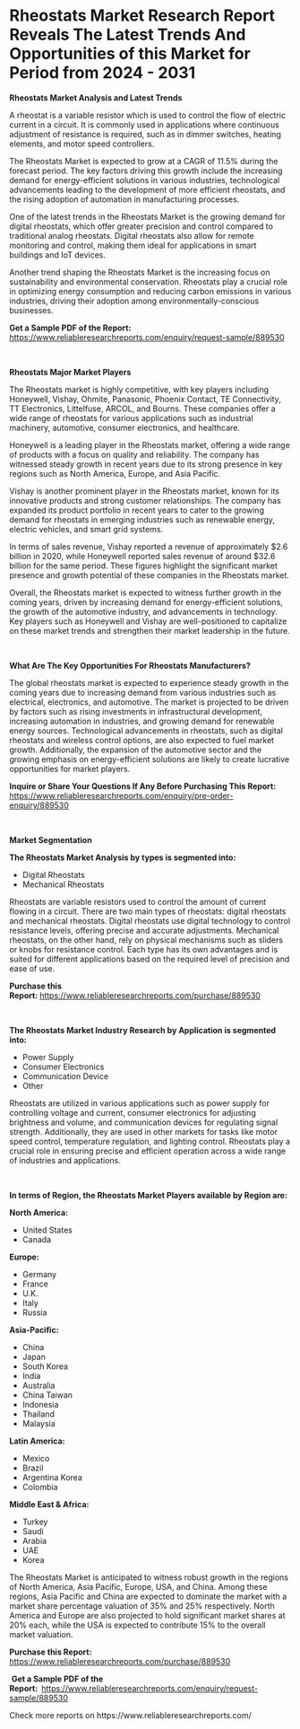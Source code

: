 <p><h1>Rheostats Market Research Report Reveals The Latest Trends And Opportunities of this Market for Period from 2024 - 2031</h1></p><p><strong>Rheostats Market Analysis and Latest Trends</strong></p>
<p><p>A rheostat is a variable resistor which is used to control the flow of electric current in a circuit. It is commonly used in applications where continuous adjustment of resistance is required, such as in dimmer switches, heating elements, and motor speed controllers.</p><p>The Rheostats Market is expected to grow at a CAGR of 11.5% during the forecast period. The key factors driving this growth include the increasing demand for energy-efficient solutions in various industries, technological advancements leading to the development of more efficient rheostats, and the rising adoption of automation in manufacturing processes.</p><p>One of the latest trends in the Rheostats Market is the growing demand for digital rheostats, which offer greater precision and control compared to traditional analog rheostats. Digital rheostats also allow for remote monitoring and control, making them ideal for applications in smart buildings and IoT devices.</p><p>Another trend shaping the Rheostats Market is the increasing focus on sustainability and environmental conservation. Rheostats play a crucial role in optimizing energy consumption and reducing carbon emissions in various industries, driving their adoption among environmentally-conscious businesses.</p></p>
<p><strong>Get a Sample PDF of the Report:&nbsp;</strong> <a href="https://www.reliableresearchreports.com/enquiry/request-sample/889530">https://www.reliableresearchreports.com/enquiry/request-sample/889530</a></p>
<p>&nbsp;</p>
<p><strong>Rheostats Major Market Players</strong></p>
<p><p>The Rheostats market is highly competitive, with key players including Honeywell, Vishay, Ohmite, Panasonic, Phoenix Contact, TE Connectivity, TT Electronics, Littelfuse, ARCOL, and Bourns. These companies offer a wide range of rheostats for various applications such as industrial machinery, automotive, consumer electronics, and healthcare.</p><p>Honeywell is a leading player in the Rheostats market, offering a wide range of products with a focus on quality and reliability. The company has witnessed steady growth in recent years due to its strong presence in key regions such as North America, Europe, and Asia Pacific.</p><p>Vishay is another prominent player in the Rheostats market, known for its innovative products and strong customer relationships. The company has expanded its product portfolio in recent years to cater to the growing demand for rheostats in emerging industries such as renewable energy, electric vehicles, and smart grid systems.</p><p>In terms of sales revenue, Vishay reported a revenue of approximately $2.6 billion in 2020, while Honeywell reported sales revenue of around $32.6 billion for the same period. These figures highlight the significant market presence and growth potential of these companies in the Rheostats market.</p><p>Overall, the Rheostats market is expected to witness further growth in the coming years, driven by increasing demand for energy-efficient solutions, the growth of the automotive industry, and advancements in technology. Key players such as Honeywell and Vishay are well-positioned to capitalize on these market trends and strengthen their market leadership in the future.</p></p>
<p>&nbsp;</p>
<p><strong>What Are The Key Opportunities For Rheostats Manufacturers?</strong></p>
<p><p>The global rheostats market is expected to experience steady growth in the coming years due to increasing demand from various industries such as electrical, electronics, and automotive. The market is projected to be driven by factors such as rising investments in infrastructural development, increasing automation in industries, and growing demand for renewable energy sources. Technological advancements in rheostats, such as digital rheostats and wireless control options, are also expected to fuel market growth. Additionally, the expansion of the automotive sector and the growing emphasis on energy-efficient solutions are likely to create lucrative opportunities for market players.</p></p>
<p><strong>Inquire or Share Your Questions If Any Before Purchasing This Report:</strong> <a href="https://www.reliableresearchreports.com/enquiry/pre-order-enquiry/889530">https://www.reliableresearchreports.com/enquiry/pre-order-enquiry/889530</a></p>
<p>&nbsp;</p>
<p><strong>Market Segmentation</strong></p>
<p><strong>The Rheostats Market Analysis by types is segmented into:</strong></p>
<p><ul><li>Digital Rheostats</li><li>Mechanical Rheostats</li></ul></p>
<p><p>Rheostats are variable resistors used to control the amount of current flowing in a circuit. There are two main types of rheostats: digital rheostats and mechanical rheostats. Digital rheostats use digital technology to control resistance levels, offering precise and accurate adjustments. Mechanical rheostats, on the other hand, rely on physical mechanisms such as sliders or knobs for resistance control. Each type has its own advantages and is suited for different applications based on the required level of precision and ease of use.</p></p>
<p><strong>Purchase this Report:&nbsp;</strong><a href="https://www.reliableresearchreports.com/purchase/889530">https://www.reliableresearchreports.com/purchase/889530</a></p>
<p>&nbsp;</p>
<p><strong>The Rheostats Market Industry Research by Application is segmented into:</strong></p>
<p><ul><li>Power Supply</li><li>Consumer Electronics</li><li>Communication Device</li><li>Other</li></ul></p>
<p><p>Rheostats are utilized in various applications such as power supply for controlling voltage and current, consumer electronics for adjusting brightness and volume, and communication devices for regulating signal strength. Additionally, they are used in other markets for tasks like motor speed control, temperature regulation, and lighting control. Rheostats play a crucial role in ensuring precise and efficient operation across a wide range of industries and applications.</p></p>
<p>&nbsp;</p>
<p><strong>In terms of Region, the Rheostats Market Players available by Region are:</strong></p>
<p>
    <p> <strong> North America: </strong>
        <ul>
            <li>United States</li>
            <li>Canada</li>
        </ul>
        </p> 
    <p> <strong> Europe: </strong>
        <ul>
            <li>Germany</li>
            <li>France</li>
            <li>U.K.</li>
            <li>Italy</li>
            <li>Russia</li>
        </ul>
        </p> 
    <p> <strong> Asia-Pacific: </strong>
        <ul>
            <li>China</li>
            <li>Japan</li>
            <li>South Korea</li>
            <li>India</li>
            <li>Australia</li>
            <li>China Taiwan</li>
            <li>Indonesia</li>
            <li>Thailand</li>
            <li>Malaysia</li>
        </ul>
        </p> 
    <p> <strong> Latin America: </strong>
        <ul>
            <li>Mexico</li>
            <li>Brazil</li>
            <li>Argentina Korea</li>
            <li>Colombia</li>
        </ul>
        </p> 
    <p> <strong> Middle East & Africa: </strong>
        <ul>
            <li>Turkey</li>
            <li>Saudi</li>
            <li>Arabia</li>
            <li>UAE</li>
            <li>Korea</li>
        </ul>
    </p>
    </p>
<p><p>The Rheostats Market is anticipated to witness robust growth in the regions of North America, Asia Pacific, Europe, USA, and China. Among these regions, Asia Pacific and China are expected to dominate the market with a market share percentage valuation of 35% and 25% respectively. North America and Europe are also projected to hold significant market shares at 20% each, while the USA is expected to contribute 15% to the overall market valuation.</p></p>
<p><strong>Purchase this Report: </strong><a href="https://www.reliableresearchreports.com/purchase/889530">https://www.reliableresearchreports.com/purchase/889530</a></p>
<p>&nbsp;<strong>Get a Sample PDF of the Report:&nbsp;&nbsp;</strong><a href="https://www.reliableresearchreports.com/enquiry/request-sample/889530">https://www.reliableresearchreports.com/enquiry/request-sample/889530</a></p>
<p><strong></strong></p>
<p>Check more reports on https://www.reliableresearchreports.com/</p>